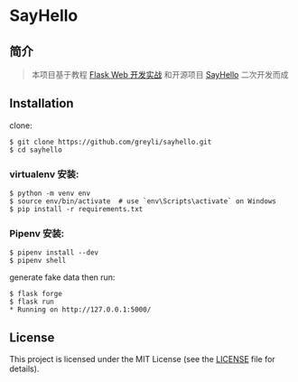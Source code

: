 # SayHello

## 简介

> 本项目基于教程 [Flask Web 开发实战](https://helloflask.com/book/1/) 和开源项目 [SayHello](https://github.com/greyli/sayhello) 二次开发而成

## Installation

clone:

```
$ git clone https://github.com/greyli/sayhello.git
$ cd sayhello
```

### virtualenv 安装:

```
$ python -m venv env
$ source env/bin/activate  # use `env\Scripts\activate` on Windows
$ pip install -r requirements.txt
```

### Pipenv 安装:

```
$ pipenv install --dev
$ pipenv shell
```

generate fake data then run:

```
$ flask forge
$ flask run
* Running on http://127.0.0.1:5000/
```

## License

This project is licensed under the MIT License (see the
[LICENSE](LICENSE) file for details).

